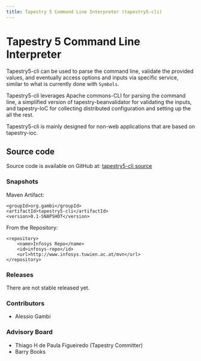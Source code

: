 ```yaml
---
title: Tapestry 5 Command Line Interpreter (tapestry5-cli)
---
```


# Tapestry 5 Command Line Interpreter

Tapestry5-cli can be used to parse the command line, validate the provided values, and eventually access
options and inputs via specific service, similar to what is currently done with `Symbols`.

Tapestry5-cli leverages Apache commons-CLI for parsing the command line,
a simplified version of tapestry-beanvalidator for validating the inputs, and
tapestry-IoC for collecting distributed configuration and setting up the all the rest.

Tapestry5-cli is mainly designed for non-web applications that are based on tapestry-ioc.

## Source code

Source code is available on GitHub at: [tapestry5-cli source](https://github.com/alessiogambi/tapestry5-cli)

### Snapshots

Maven Artifact:  

	<groupId>org.gambi</groupId>
	<artifactId>tapestry5-cli</artifactId>
	<version>0.1-SNAPSHOT</version>

From the Repository:

	<repository>
		<name>Infosys Repo</name>
		<id>infosys-repo</id>
		<url>http://www.infosys.tuwien.ac.at/mvn</url>
	</repository>

### Releases

There are not stable released yet.

### Contributors

* Alessio Gambi

### Advisory Board

* Thiago H de Paula Figueiredo (Tapestry Committer)  
* Barry Books 
